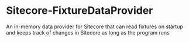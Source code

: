 Sitecore-FixtureDataProvider
============================

An in-memory data provider for Sitecore that can read fixtures on startup and keeps track of changes in Sitecore as long as the program runs